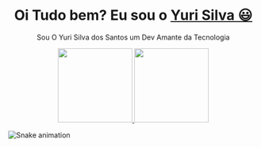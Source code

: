 <div>
  
  <h1 align="center">
    Oi Tudo bem? Eu sou o 
    <a href="https://www.linkedin.com/in/yuri--silva/">Yuri Silva 😃️</a>
  </h1>
  
  <p align="center">
    Sou O Yuri Silva dos Santos um Dev Amante da Tecnologia
   
  </p>
  

  
</div>

<div align="center">
  <a href="https://github.com/Yuridubi">
    <img height="150em" src="https://github-readme-stats.vercel.app/api?username=Yuridubi&count_private=true&include_all_commits=true&show_icons=true&theme=dracula&hide_border=false&show_owner=true"/>
    <img height="150em" src="https://github-readme-stats.vercel.app/api/top-langs/?username=duribeiro&theme=dracula&hide_border=false&&layout=compact"/>
  </a>
</div>


  ![Snake animation](https://github.com/danielbped/danielbped/blob/output/github-contribution-grid-snake.svg)
  

